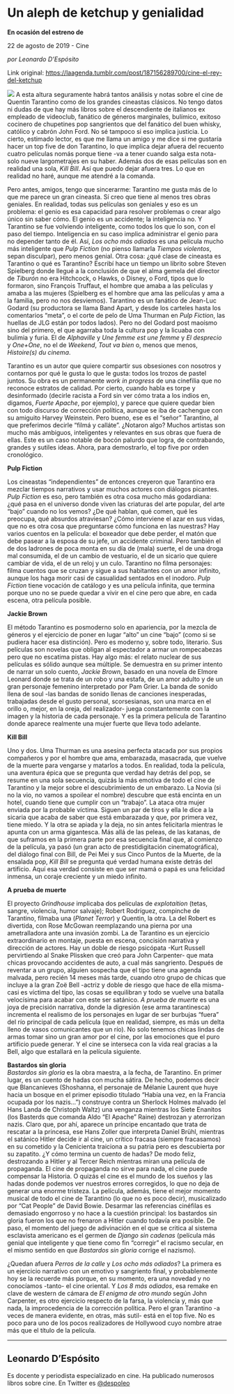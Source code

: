 # Un aleph de ketchup y genialidad

**En ocasión del estreno de**

22 de agosto de 2019 - Cine

_por Leonardo D’Espósito_

Link original: https://laagenda.tumblr.com/post/187156289700/cine-el-rey-del-ketchup

![](https://64.media.tumblr.com/4ec91e63b52dd1b56a2892d4fe90c54a/3f27bc7968e7291c-27/s500x750/0694b2d3c182bcdcd3c1c3c844d8336a531b2340.jpg)
A esta altura seguramente habrá tantos análisis y notas sobre el cine de Quentin Tarantino como de los grandes cineastas clásicos. No tengo datos ni dudas de que hay más libros sobre el descendiente de italianos ex empleado de videoclub, fanático de géneros marginales, bulímico, exitoso cocinero de chupetines pop sangrientos que del fanático del buen whisky, católico y cabrón John Ford. No sé tampoco si eso implica justicia. Lo cierto, estimado lector, es que me llama un amigo y me dice si me gustaría hacer un top five de don Tarantino, lo que implica dejar afuera del recuento cuatro películas nomás porque tiene -va a tener cuando salga esta nota- solo nueve largometrajes en su haber. Además dos de esas películas son en realidad una sola, *Kill Bill*. Así que puedo dejar afuera tres. Lo que en realidad no haré, aunque me atendré a la comanda.

Pero antes, amigos, tengo que sincerarme: Tarantino me gusta más de lo que me parece un gran cineasta. Sí creo que tiene al menos tres obras geniales. En realidad, todas sus películas son geniales y eso es un problema: el genio es esa capacidad para resolver problemas o crear algo único sin saber cómo. El genio es un accidente; la inteligencia no. Y Tarantino se fue volviendo inteligente, como todos los que lo son, con el paso del tiempo. Inteligencia en su caso implica administrar el genio para no depender tanto de él. Así, *Los ocho más odiados* es una película mucho más inteligente que *Pulp Fiction* (no pienso llamarla *Tiempos violentos*, sepan disculpar), pero menos genial. Otra cosa: ¿qué clase de cineasta es Tarantino o qué es Tarantino? Escribí hace un tiempo un librito sobre Steven Spielberg donde llegué a la conclusión de que el alma gemela del director de *Tiburón* no era Hitchcock, o Hawks, o Disney, o Ford, tipos que lo formaron, sino François Truffaut, el hombre que amaba a las películas y amaba a las mujeres (Spielberg es el hombre que ama las películas y ama a la familia, pero no nos desviemos). Tarantino es un fanático de Jean-Luc Godard (su productora se llama Band Apart, y desde los carteles hasta los comentarios “meta”, o el corte de pelo de Uma Thurman en *Pulp Fiction*, las huellas de JLG están por todos lados). Pero no del Godard post maoísmo sino del primero, el que agarraba toda la cultura pop y la licuaba con bulimia y furia. El de *Alphaville* y *Une femme est une femme* y *El desprecio* y *One+One*, no el de *Weekend*, *Tout va bien* o, menos que menos, *Histoire(s) du cinema*. 

Tarantino es un autor que quiere compartir sus obsesiones con nosotros y contarnos por qué le gusta lo que le gusta: todos los trozos de pastel juntos. Su obra es un permanente *work in progress* de una cinefilia que no reconoce estratos de calidad. Por cierto, cuando habla es torpe y desinformado (decirle racista a Ford sin ver cómo trata a los indios en, digamos, *Fuerte Apache*, por ejemplo), y parece que quiere quedar bien con todo discurso de corrección política, aunque se iba de cachengue con su amiguito Harvey Weinstein. Pero bueno, ese es el “señor” Tarantino, al que preferimos decirle “filmá y calláte”. ¿Notaron algo? Muchos artistas son mucho más ambiguos, inteligentes y relevantes en sus obras que fuera de ellas. Este es un caso notable de bocón palurdo que logra, de contrabando, grandes y sutiles ideas. Ahora, para demostrarlo, el top five por orden cronológico.

**Pulp Fiction**  

Los cineastas “independientes” de entonces creyeron que Tarantino era mezclar tiempos narrativos y usar muchos actores con diálogos picantes. *Pulp Fiction* es eso, pero también es otra cosa mucho más godardiana: ¿qué pasa en el universo donde viven las criaturas del arte popular, del arte “bajo” cuando no los vemos? ¿De qué hablan, qué comen, qué les preocupa, qué absurdos atraviesan? ¿Cómo interviene el azar en sus vidas, que no es otra cosa que preguntarse cómo funciona en las nuestras? Hay varios cuentos en la película: el boxeador que debe perder, el matón que debe pasear a la esposa de su jefe, un accidente criminal. Pero también el de dos ladrones de poca monta en su día de (mala) suerte, el de una droga mal consumida, el de un cambio de vestuario, el de un sicario que quiere cambiar de vida, el de un reloj y un culo. Tarantino no filma personajes: filma cuentos que se cruzan y sigue a sus habitantes con un amor infinito, aunque los haga morir casi de casualidad sentados en el inodoro. *Pulp Fiction* tiene vocación de catálogo y es una película infinita, que termina porque uno no se puede quedar a vivir en el cine pero que abre, en cada escena, otra película posible.

**Jackie Brown**  

El método Tarantino es posmoderno solo en apariencia, por la mezcla de géneros y el ejercicio de poner en lugar “alto” un cine “bajo” (como si se pudiera hacer esa distinción). Pero es moderno y, sobre todo, literario. Sus películas son novelas que obligan al espectador a armar un rompecabezas pero que no escatima pistas. Hay algo más: el relato nuclear de sus películas es sólido aunque sea múltiple. Se demuestra en su primer intento de narrar un solo cuento, *Jackie Brown*, basado en una novela de Elmore Leonard donde se trata de un robo y una estafa, de un amor adulto y de un gran personaje femenino interpretado por Pam Grier. La banda de sonido llena de soul -las bandas de sonido llenas de canciones inesperadas, trabajadas desde el gusto personal, scorsesianas, son una marca en el orillo o, mejor, en la oreja, del realizador- juega constantemente con la imagen y la historia de cada personaje. Y es la primera película de Tarantino donde aparece realmente una mujer fuerte que lleva todo adelante.

**Kill Bill**  

Uno y dos. Uma Thurman es una asesina perfecta atacada por sus propios compañeros y por el hombre que ama, embarazada, masacrada, que vuelve de la muerte para vengarse y matarlos a todos. En realidad, toda la película, una aventura épica que se pregunta que verdad hay detrás del pop, se resume en una sola secuencia, quizás la más emotiva de todo el cine de Tarantino y la mejor sobre el descubrimiento de un embarazo. La Novia (si no la vio, no vamos a spoilear el nombre) descubre que está encinta en un hotel, cuando tiene que cumplir con un “trabajo”. La ataca otra mujer enviada por la probable víctima. Siguen un par de tiros y ella le dice a la sicaria que acaba de saber que está embarazada y que, por primera vez, tiene miedo. Y la otra se apiada y la deja, no sin antes felicitarla mientras le apunta con un arma gigantesca. Más allá de las peleas, de las katanas, de que suframos en la primera parte por esa secuencia final que, al comienzo de la película, ya pasó (un gran acto de prestidigitación cinematográfica), del diálogo final con Bill, de Pei Mei y sus Cinco Puntos de la Muerte, de la ensalada pop, *Kill Bill* se pregunta qué verdad humana existe detrás del artificio. Aquí esa verdad consiste en que ser mamá o papá es una felicidad inmensa, un coraje creciente y un miedo infinito. 

**A prueba de muerte**  

El proyecto *Grindhouse* implicaba dos películas de *explotaition* (tetas, sangre, violencia, humor salvaje); Robert Rodríguez, compinche de Tarantino, filmaba una (*Planet Terror*) y Quentin, la otra. La del Robert es divertida, con Rose McGowan reemplazando una pierna por una ametralladora ante una invasión zombi. La de Tarantino es un ejercicio extraordinario en montaje, puesta en escena, concisión narrativa y dirección de actores. Hay un doble de riesgo psicópata -Kurt Russell pervirtiendo al Snake Plissken que creó para John Carpenter- que mata chicas provocando accidentes de auto, a cual más sangriento. Después de reventar a un grupo, alguien sospecha que el tipo tiene una agenda malvada, pero recién 14 meses más tarde, cuando otro grupo de chicas que incluye a la gran Zoë Bell -actriz y doble de riesgo que hace de ella misma- casi es víctima del tipo, las cosas se equilibran y todo se vuelve una batalla velocísima para acabar con este ser satánico. *A prueba de muerte* es una joya de precisión narrativa, donde la digresión (ese arma tarantinesca) incrementa el realismo de los personajes en lugar de ser burbujas “fuera” del río principal de cada película (que en realidad, siempre, es más un delta lleno de vasos comunicantes que un río). No solo tenemos chicas lindas de armas tomar sino un gran amor por el cine, por las emociones que el puro artificio puede generar. Y el cine se interseca con la vida real gracias a la Bell, algo que estallará en la película siguiente.

**Bastardos sin gloria**  
*Bastardos sin gloria* es la obra maestra, a la fecha, de Tarantino. En primer lugar, es un cuento de hadas con mucha sátira. De hecho, podemos decir que Blancanieves (Shoshanna, el personaje de Mélanie Laurent que huye hacia un bosque en el primer episodio titulado “Había una vez, en la Francia ocupada por los nazis…”) construye contra un Sherlock Holmes malvado (el Hans Landa de Christoph Waltz) una venganza mientras los Siete Enanitos (los Basterds que comanda Aldo “El Apache” Raine) destrozan y aterrorizan nazis. Claro que, por ahí, aparece un príncipe encantado que trata de rescatar a la princesa, ese Hans Zoller que interpreta Daniel Brühl, mientras el satánico Hitler decide ir al cine, un crítico fracasa (siempre fracasamos) en su cometido y la Cenicienta traiciona a su patria pero es descubierta por su zapatito. ¿Y cómo termina un cuento de hadas? De modo feliz, destrozando a Hitler y al Tercer Reich mientras miran una película de propaganda. El cine de propaganda no sirve para nada, el cine puede compensar la Historia. O quizás el cine es el mundo de los sueños y las hadas donde podemos ver nuestros errores corregidos, lo que no deja de generar una enorme tristeza. La película, además, tiene el mejor momento musical de todo el cine de Tarantino (lo que no es poco decir), musicalizado por “Cat People” de David Bowie. Desarmar las referencias cinéfilas es demasiado engorroso y no hace a la cuestión principal: los bastardos sin gloria fueron los que no frenaron a Hitler cuando todavía era posible. De paso, el momento del juego de adivinación en el que se critica al sistema esclavista americano es el germen de *Django sin cadenas* (película más genial que inteligente y que tiene como fin “corregir” el racismo secular, en el mismo sentido en que *Bastardos sin gloria* corrige el nazismo).

¿Quedan afuera *Perros de la calle* y *Los ocho más odiados*? La primera es un ejercicio narrativo con un emotivo y sangriento final, y probablemente hoy se la recuerde más porque, en su momento, era una novedad y no conocíamos -tanto- el cine oriental. Y *Los 8 más odiados*, esa remake en clave de western de cámara de *El enigma de otro mundo* según John Carpenter, es otro ejercicio respecto de la farsa, la violencia y, más que nada, la improcedencia de la corrección política. Pero el gran Tarantino -a veces de manera evidente, en otras, más sutil- está en el top five. No es poco para uno de los pocos realizadores de Hollywood cuyo nombre atrae más que el título de la película.

  




---

Leonardo D’Espósito
-------------------

 Es docente y periodista especializado en cine. Ha publicado numerosos libros sobre cine. En Twitter es [@despoleo](https://twitter.com/despoleo) 

